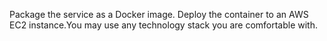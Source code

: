 Package the service as a Docker image. Deploy the container to an AWS EC2 instance.You may use any technology stack you are comfortable with.

 
